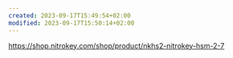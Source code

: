 ```yaml
---
created: 2023-09-17T15:49:54+02:00
modified: 2023-09-17T15:50:14+02:00
---
```


https://shop.nitrokey.com/shop/product/nkhs2-nitrokey-hsm-2-7
